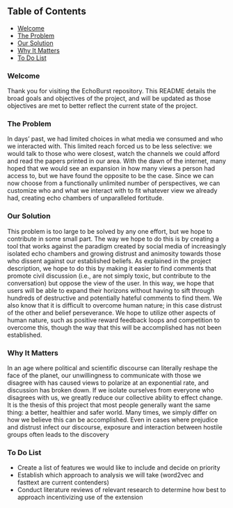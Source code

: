 
## Table of Contents
* [Welcome](#welcome)
* [The Problem](#the-problem)
* [Our Solution](#our-solution)
* [Why It Matters](#why-it-matters)
* [To Do List](#to-do-list)

### Welcome
Thank you for visiting the EchoBurst repository. This README details the broad goals and objectives of the project, and will be updated as those objectives are met to better reflect the current state of the project.  

### The Problem
In days’ past, we had limited choices in what media we consumed and who we interacted with. This limited reach forced us to be less selective: we would talk to those who were closest, watch the channels we could afford and read the papers printed in our area. With the dawn of the internet, many hoped that we would see an expansion in how many views a person had access to, but we have found the opposite to be the case. Since we can now choose from a functionally unlimited number of perspectives, we can customize who and what we interact with to fit whatever view we already had, creating echo chambers of unparalleled fortitude. 

### Our Solution
This problem is too large to be solved by any one effort, but we hope to contribute in some small part. The way we hope to do this is by creating a tool that works against the paradigm created by social media of increasingly isolated echo chambers and growing distrust and animosity towards those who dissent against our established beliefs. As explained in the project description, we hope to do this by making it easier to find comments that promote civil discussion (i.e., are not simply toxic, but contribute to the conversation) but oppose the view of the user. In this way, we hope that users will be able to expand their horizons without having to sift through hundreds of destructive and potentially hateful comments to find them. We also know that it is difficult to overcome human nature; in this case distrust of the other and belief perseverance. We hope to utilize other aspects of human nature, such as positive reward feedback loops and competition to overcome this, though the way that this will be accomplished has not been established. 

### Why It Matters
In an age where political and scientific discourse can literally reshape the face of the planet, our unwillingness to communicate with those we disagree with has caused views to polarize at an exponential rate, and discussion has broken down. If we isolate ourselves from everyone who disagrees with us, we greatly reduce our collective ability to effect change. It is the thesis of this project that most people generally want the same thing: a better, healthier and safer world. Many times, we simply differ on how we believe this can be accomplished. Even in cases where prejudice and distrust infect our discourse, exposure and interaction between hostile groups often leads to the discovery 

### To Do List

  * Create a list of features we would like to include and decide on priority
  * Establish which approach to analysis we will take (word2vec and fasttext are current contenders)
  * Conduct literature reviews of relevant research to determine how best to approach incentivizing use of the extension




